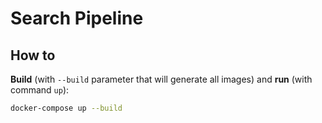 # Search Pipeline

## How to

**Build** (with `--build` parameter that will generate all images) and **run** (with command `up`):

```bash
docker-compose up --build
```
